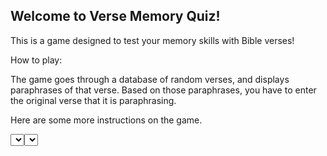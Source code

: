 <h2>Welcome to Verse Memory Quiz!</h2>

This is a game designed to test your memory skills with Bible verses! 

How to play:

The game goes through a database of random verses, and displays paraphrases of that verse. Based on those paraphrases, you have to enter the original verse that it is paraphrasing. 

Here are some more instructions on the game.
 
<Select Difficulty>
This determines how much of the original verse you need to get right to win. 
For example, if you choose 100%, then you have to get the entire verse correct.
If you choose 50% you have to get half of the verse correct. 
Correctness is measured on content not word count!
The default difficulty is 50%.

<Select Version>
If you have memorized a verse in a specific translation, select it from the dropdown menu, and you will be graded based off of that translation.
The default translation is ESV. 

The <button>[Check Verse]</button> button lets you peek at the original verse in case you forgot it or want to look at it before quizzing yourself.
However, you can only peek at the verse once per round. 

The [New Verse] button selects a new verse at random from the database. When a new verse is selected, your ability to look at the original verse is restored. 

[Change Game Mode]
This game offers two game modes that can be changed at any time.
The first one being the paraphrased version, where you can go through a series of paraphrases of a verse. 
Or you can choose Verse Reference
The change game mode button offers a bit more challenging approach to the game. 
Rather than looking at paraphrases of the original verse, you are given the verse reference instead.
For example, if you are given Genesis 1:1, you are only given the text “Genesis 1:1”
If you can’t remember the contents of the verse there is also a [Themes] button. 
This button let’s you see the main themes of the verse to help you jog your memory. 
You can also use [Check Verse] if you still don’t feel confident, but only once per verse! 

[Show Score]
Right above the area where you enter your guess, is a button called [Show Score]
This button lets you see your score while typing your guess. Click once to display it and click the button again to hide it. 
You need to enter some words before you can see the score change. 

The game will only display the completed verse in the Completed Verse box once your score has reached or surpassed the selected difficulty level. Anything below won’t display. 



